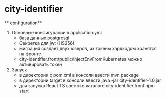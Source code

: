 # city-identifier

** configuration**
1. Основные конфигурации в application.yml
    - база данных postgresql
    - Секретка для jwt (HS256)
    - миграция создает двух юзеров, их токены хардкодом хранятся на фронте
    - city-identifier.front\public\injectEnvFromKubernetes можно активировать токен
2. Запуск
    - в директории с pom.xml в консоли ввести mvn package
    - в директории target в консоли ввести java -jar city-identifier-1.0.jar
    - для запуска React TS ввести в каталоге city-identifier.front npm start